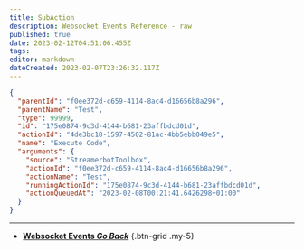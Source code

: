 ```yaml
---
title: SubAction
description: Websocket Events Reference - raw
published: true
date: 2023-02-12T04:51:06.455Z
tags: 
editor: markdown
dateCreated: 2023-02-07T23:26:32.117Z
---
```


```json
{
  "parentId": "f0ee372d-c659-4114-8ac4-d16656b8a296",
  "parentName": "Test",
  "type": 99999,
  "id": "175e0874-9c3d-4144-b681-23affbdcd01d",
  "actionId": "4de3bc18-1597-4502-81ac-4bb5ebb049e5",
  "name": "Execute Code",
  "arguments": {
    "source": "StreamerbotToolbox",
    "actionId": "f0ee372d-c659-4114-8ac4-d16656b8a296",
    "actionName": "Test",
    "runningActionId": "175e0874-9c3d-4144-b681-23affbdcd01d",
    "actionQueuedAt": "2023-02-08T00:21:41.6426298+01:00"
  }
}
```

---

- [<i class="mdi mdi-chevron-left"></i>**Websocket Events *Go Back***](/Servers-Clients/WebSocket-Server/Events)
{.btn-grid .my-5}